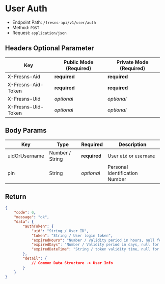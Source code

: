 # User Auth

- Endpoint Path: `/fresns-api/v1/user/auth`
- Method: `POST`
- Request: `application/json`

## Headers Optional Parameter

| Key | Public Mode (Required) | Private Mode (Required) |
| --- | --- | --- |
| X-Fresns-Aid | **required** | **required** |
| X-Fresns-Aid-Token | **required** | **required** |
| X-Fresns-Uid | *optional* | *optional* |
| X-Fresns-Uid-Token | *optional* | *optional* |

## Body Params

| Key | Type | Required | Description |
| --- | --- | --- | --- |
| uidOrUsername | Number / String | **required** | User `uid` or `username` |
| pin | String | *optional* | Personal Identification Number |

## Return

```json
{
    "code": 0,
    "message": "ok",
    "data": {
        "authToken": {
            "uid": "String / User ID",
            "token": "String / User login token",
            "expiredHours": "Number / Validity period in hours, null for permanent validity",
            "expiredDays": "Number / Validity period in days, null for permanent validity",
            "expiredDateTime": "String / token validity time, null for permanent validity, format: Y-m-d H:i:s"
        },
        "detail": {
            // Common Data Structure -> User Info
        }
    }
}
```
